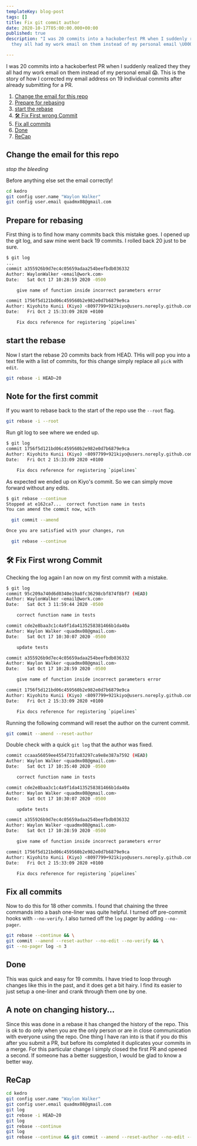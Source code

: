 ```yaml
---
templateKey: blog-post
tags: []
title: Fix git commit author
date: 2020-10-17T05:00:00.000+00:00
published: true
description: "I was 20 commits into a hackoberfest PR when I suddenly realized they
  they all had my work email on them instead of my personal email \U0001F631."

---
```


I was 20 commits into a hackoberfest PR when I suddenly realized they they all had my work email on them instead of my personal email 😱.  This is the story of how I corrected my email address on 19 individual commits after already submitting for a PR.

1. [Change the email for this repo](#change-the-email-for-this-repo)
1. [Prepare for rebasing](#prepare-for-rebasing)
1. [start the rebase](#start-the-rebase)
1. [🛠 Fix First wrong Commit](#fix-first-wrong-commit)
1. [Fix all commits](#fix-all-commits)
1. [Done](#done)
1. [ReCap](#recap)


## Change the email for this repo

_stop the bleeding_

Before anything else set the email correctly!

``` bash
cd kedro
git config user.name "Waylon Walker"
git config user.email quadmx08@gmail.com
```

## Prepare for rebasing

First thing is to find how many commits back this mistake goes.  I opened up the git log, and saw mine went back 19 commits.  I rolled back 20 just to be sure.

``` bash
$ git log
...
commit a355926b9d7ec4c05659adaa254beefbdb036332
Author: WaylonWalker <email@work.com>
Date:   Sat Oct 17 10:28:59 2020 -0500

    give name of function inside incorrect parameters error

commit 1756f5d121bd06c459560b2e982e0d7b6879e9ca
Author: Kiyohito Kunii (Kiyo) <8097799+921kiyo@users.noreply.github.com>
Date:   Fri Oct 2 15:33:09 2020 +0100

    Fix docs reference for registering `pipelines`
```

## start the rebase

Now I start the rebase 20 commits back from HEAD.  THis will pop you into a text file with a list of commits, for this change simply replace all `pick` with `edit`.

``` bash
git rebase -i HEAD~20
```

## Note for the first commit

If you want to rebase back to the start of the repo use the `--root` flag.

``` bash
git rebase -i --root
```

Run git log to see where we ended up.

``` bash
$ git log
commit 1756f5d121bd06c459560b2e982e0d7b6879e9ca
Author: Kiyohito Kunii (Kiyo) <8097799+921kiyo@users.noreply.github.com>
Date:   Fri Oct 2 15:33:09 2020 +0100

    Fix docs reference for registering `pipelines`
```

As expected we ended up on Kiyo's commit. So we can simply move forward without any edits.

``` bash
$ git rebase --continue
Stopped at e162ca7...  correct function name in tests
You can amend the commit now, with

  git commit --amend

Once you are satisfied with your changes, run

  git rebase --continue
```

## 🛠 Fix First wrong Commit

Checking the log again I an now on my first commit with a mistake.

``` bash
$ git log
commit 95c209a740d6d0340e19a8fc36298cbf874f8bf7 (HEAD)
Author: WaylonWalker <email@work.com>
Date:   Sat Oct 3 11:59:44 2020 -0500

    correct function name in tests

commit cde2e8baa3c1c4a9f1da4135258381466b1da40a
Author: Waylon Walker <quadmx08@gmail.com>
Date:   Sat Oct 17 10:30:07 2020 -0500

    update tests

commit a355926b9d7ec4c05659adaa254beefbdb036332
Author: Waylon Walker <quadmx08@gmail.com>
Date:   Sat Oct 17 10:28:59 2020 -0500

    give name of function inside incorrect parameters error

commit 1756f5d121bd06c459560b2e982e0d7b6879e9ca
Author: Kiyohito Kunii (Kiyo) <8097799+921kiyo@users.noreply.github.com>
Date:   Fri Oct 2 15:33:09 2020 +0100

    Fix docs reference for registering `pipelines`
```

Running the following command will reset the author on the current commit.

``` bash
git commit --amend --reset-author
```

Double check with a quick `git log` that the author was fixed.

``` bash
commit ccaaa56059ee4554731fa83297ca9e8e387a7592 (HEAD)
Author: Waylon Walker <quadmx08@gmail.com>
Date:   Sat Oct 17 10:35:40 2020 -0500

    correct function name in tests

commit cde2e8baa3c1c4a9f1da4135258381466b1da40a
Author: Waylon Walker <quadmx08@gmail.com>
Date:   Sat Oct 17 10:30:07 2020 -0500

    update tests

commit a355926b9d7ec4c05659adaa254beefbdb036332
Author: Waylon Walker <quadmx08@gmail.com>
Date:   Sat Oct 17 10:28:59 2020 -0500

    give name of function inside incorrect parameters error

commit 1756f5d121bd06c459560b2e982e0d7b6879e9ca
Author: Kiyohito Kunii (Kiyo) <8097799+921kiyo@users.noreply.github.com>
Date:   Fri Oct 2 15:33:09 2020 +0100

    Fix docs reference for registering `pipelines`
```

## Fix all commits

Now to do this for 18 other commits.  I found that chaining the three commands into a bash one-liner was quite helpful.  I turned off pre-commit hooks with `--no-verify`.  I also turned off the `log` pager by adding `--no-pager`.

``` bash
git rebase --continue && \
git commit --amend --reset-author --no-edit --no-verify && \
git --no-pager log -n 3
```

## Done

This was quick and easy for 19 commits.  I have tried to loop through changes like this in the past, and it does get a bit hairy.  I find its easier to just setup a one-liner and crank through them one by one.

## A note on changing history...

Since this was done in a rebase it has changed the history of the repo.  This is ok to do only when you are the only person or are in close communication with everyone using the repo.  One thing I have ran into is that if you do this after you submit a PR, but before its completed it duplicates your commits in a merge.  For this particular change I simply closed the first PR and opened a second.  If someone has a better suggestion, I would be glad to know a better way.

## ReCap

``` bash
cd kedro
git config user.name "Waylon Walker"
git config user.email quadmx08@gmail.com
git log
git rebase -i HEAD~20
git log
git rebase --continue
git log
git rebase --continue && git commit --amend --reset-author --no-edit --no-verify && git --no-pager log -n 3
```
